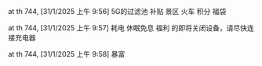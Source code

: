 


at th 744, [31/1/2025 上午 9:56]
5G的过滤池   补贴 景区 火车  积分 福袋

at th 744, [31/1/2025 上午 9:57]
耗电 休眠免息  福利  的即将关闭设备，请尽快连接充电器

at th 744, [31/1/2025 上午 9:58]
暴富